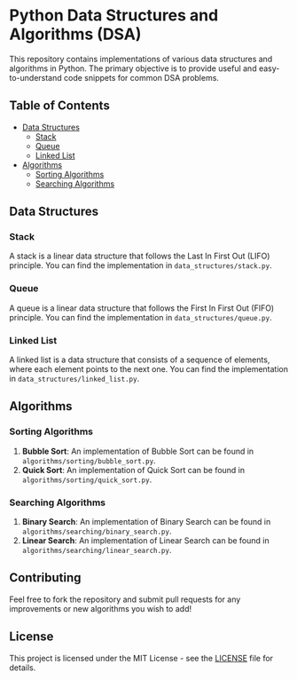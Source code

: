 # Python Data Structures and Algorithms (DSA)  

This repository contains implementations of various data structures and algorithms in Python. The primary objective is to provide useful and easy-to-understand code snippets for common DSA problems.  

## Table of Contents  

- [Data Structures](#data-structures)  
  - [Stack](#stack)  
  - [Queue](#queue)  
  - [Linked List](#linked-list)  
- [Algorithms](#algorithms)  
  - [Sorting Algorithms](#sorting-algorithms)  
  - [Searching Algorithms](#searching-algorithms)  

## Data Structures  

### Stack  

A stack is a linear data structure that follows the Last In First Out (LIFO) principle. You can find the implementation in `data_structures/stack.py`.  

### Queue  

A queue is a linear data structure that follows the First In First Out (FIFO) principle. You can find the implementation in `data_structures/queue.py`.  

### Linked List  

A linked list is a data structure that consists of a sequence of elements, where each element points to the next one. You can find the implementation in `data_structures/linked_list.py`.  

## Algorithms  

### Sorting Algorithms  

1. **Bubble Sort**: An implementation of Bubble Sort can be found in `algorithms/sorting/bubble_sort.py`.  
2. **Quick Sort**: An implementation of Quick Sort can be found in `algorithms/sorting/quick_sort.py`.  

### Searching Algorithms  

1. **Binary Search**: An implementation of Binary Search can be found in `algorithms/searching/binary_search.py`.  
2. **Linear Search**: An implementation of Linear Search can be found in `algorithms/searching/linear_search.py`.  

## Contributing  

Feel free to fork the repository and submit pull requests for any improvements or new algorithms you wish to add!  

## License  

This project is licensed under the MIT License - see the [LICENSE](LICENSE) file for details.
